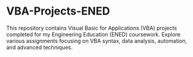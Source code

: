 # VBA-Projects-ENED
This repository contains Visual Basic for Applications (VBA) projects completed for my Engineering Education (ENED) coursework. Explore various assignments focusing on VBA syntax, data analysis, automation, and advanced techniques.
